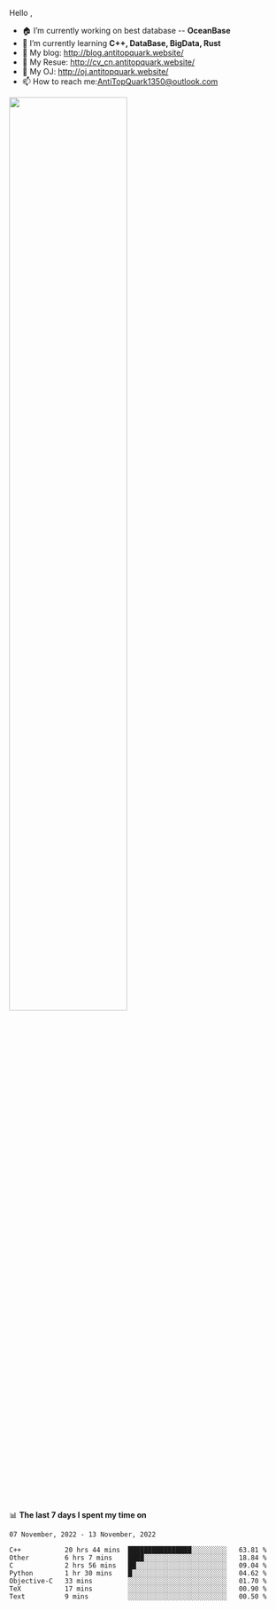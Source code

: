 
Hello , 

- 🏠 I’m currently working on best database -- **OceanBase**
- 🌱 I’m currently learning **C++, DataBase, BigData, Rust**
- 🔭 My blog:   http://blog.antitopquark.website/ 
- 👦 My Resue:  http://cv_cn.antitopquark.website/
- 🚉 My OJ:     http://oj.antitopquark.website/
- 📫 How to reach me:AntiTopQuark1350@outlook.com


<img width="65%" src="https://github-readme-stats.vercel.app/api?username=AntiTopQuark&show_icons=true&count_private=true&hide=prs&theme=default_repocard">


📊 **The last 7 days I spent my time on** 

<!--START_SECTION:waka-->
```text
07 November, 2022 - 13 November, 2022

C++           20 hrs 44 mins  ████████████████░░░░░░░░░   63.81 % 
Other         6 hrs 7 mins    ████░░░░░░░░░░░░░░░░░░░░░   18.84 % 
C             2 hrs 56 mins   ██░░░░░░░░░░░░░░░░░░░░░░░   09.04 % 
Python        1 hr 30 mins    █░░░░░░░░░░░░░░░░░░░░░░░░   04.62 % 
Objective-C   33 mins         ░░░░░░░░░░░░░░░░░░░░░░░░░   01.70 % 
TeX           17 mins         ░░░░░░░░░░░░░░░░░░░░░░░░░   00.90 % 
Text          9 mins          ░░░░░░░░░░░░░░░░░░░░░░░░░   00.50 %
```
<!--END_SECTION:waka-->


